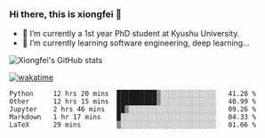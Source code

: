 ### Hi there, this is xiongfei 👋


- 🔭 I’m currently a 1st year PhD student at Kyushu University.
- 🌱 I’m currently learning software engineering, deep learning...

<!--
**Toma62299781/Toma62299781** is a ✨ _special_ ✨ repository because its `README.md` (this file) appears on your GitHub profile.
Here are some ideas to get you started:
-->

![Xiongfei's GitHub stats](https://github-readme-stats.vercel.app/api?username=Toma62299781)


[![wakatime](https://wakatime.com/badge/user/9e8d5516-d162-43e7-9563-87295d455a71.svg)](https://wakatime.com/@9e8d5516-d162-43e7-9563-87295d455a71)

<!--START_SECTION:waka-->
```text
Python     12 hrs 20 mins  ██████████▒░░░░░░░░░░░░░░   41.28 % 
Other      12 hrs 15 mins  ██████████▒░░░░░░░░░░░░░░   40.99 % 
Jupyter    2 hrs 46 mins   ██▒░░░░░░░░░░░░░░░░░░░░░░   09.26 % 
Markdown   1 hr 17 mins    █░░░░░░░░░░░░░░░░░░░░░░░░   04.33 % 
LaTeX      29 mins         ▒░░░░░░░░░░░░░░░░░░░░░░░░   01.66 % 
```
<!--END_SECTION:waka-->

